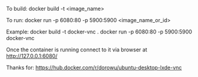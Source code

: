 To build:
docker build -t <image_name>

To run:
docker run -p 6080:80 -p 5900:5900 <image_name_or_id>


Example:
docker build -t docker-vnc .
docker run -p 6080:80 -p 5900:5900 docker-vnc

Once the container is running connect to it via browser at
http://127.0.0.1:6080/

Thanks for:
https://hub.docker.com/r/dorowu/ubuntu-desktop-lxde-vnc